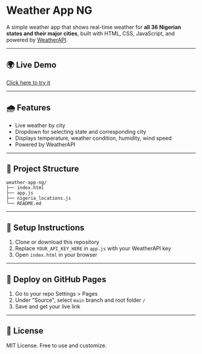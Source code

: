 # Weather App NG

A simple weather app that shows real-time weather for **all 36 Nigerian states and their major cities**, built with HTML, CSS, JavaScript, and powered by [WeatherAPI](https://www.weatherapi.com/).

---

## 🌍 Live Demo

[Click here to try it](https://asiya-sabiu.github.io/weather-app-ng/)

---

## 🌧️ Features

- Live weather by city
- Dropdown for selecting state and corresponding city
- Displays temperature, weather condition, humidity, wind speed
- Powered by WeatherAPI

---

## 📂 Project Structure

```
weather-app-ng/
├── index.html
├── app.js
├── nigeria_locations.js
└── README.md
```

---

## 🧪 Setup Instructions

1. Clone or download this repository
2. Replace `YOUR_API_KEY_HERE` in `app.js` with your WeatherAPI key
3. Open `index.html` in your browser

---

## 🚀 Deploy on GitHub Pages

1. Go to your repo Settings > Pages
2. Under "Source", select `main` branch and root folder `/`
3. Save and get your live link

---

## 💼 License

MIT License. Free to use and customize.
